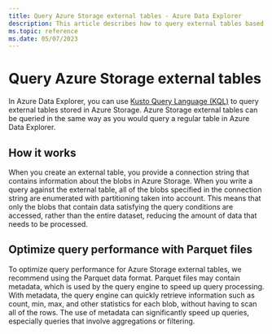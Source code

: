 ```yaml
---
title: Query Azure Storage external tables - Azure Data Explorer
description: This article describes how to query external tables based on Azure Storage tables.
ms.topic: reference
ms.date: 05/07/2023
---
```


# Query Azure Storage external tables

In Azure Data Explorer, you can use [Kusto Query Language (KQL)](../query/index.md) to query external tables stored in Azure Storage. Azure Storage external tables can be queried in the same way as you would query a regular table in Azure Data Explorer.

## How it works

When you create an external table, you provide a connection string that contains information about the blobs in Azure Storage. When you write a query against the external table, all of the blobs specified in the connection string are enumerated with partitioning taken into account. This means that only the blobs that contain data satisfying the query conditions are accessed, rather than the entire dataset, reducing the amount of data that needs to be processed.

## Optimize query performance with Parquet files

To optimize query performance for Azure Storage external tables, we recommend using the Parquet data format. Parquet files may contain metadata, which is used by the query engine to speed up query processing. With metadata, the query engine can quickly retrieve information such as count, min, max, and other statistics for each blob, without having to scan all of the rows. The use of metadata can significantly speed up queries, especially queries that involve aggregations or filtering.
